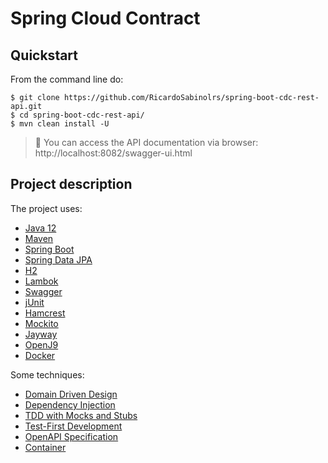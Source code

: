 # Spring Cloud Contract

## Quickstart

 From the command line do:
```shell
$ git clone https://github.com/RicardoSabinolrs/spring-boot-cdc-rest-api.git
$ cd spring-boot-cdc-rest-api/
$ mvn clean install -U
```
> :dart: You can access the API documentation via browser: http://localhost:8082/swagger-ui.html

## Project description

The project uses:

- [Java 12](https://www.oracle.com/technetwork/java/javase/downloads/jdk11-downloads-5066655.html)
- [Maven](https://github.com/apache/maven)
- [Spring Boot](http://github.com/spring-projects/spring-boot)
- [Spring Data JPA](https://github.com/spring-projects/spring-data-jpa)
- [H2](https://github.com/h2database/h2database)
- [Lambok](https://github.com/rzwitserloot/lombok)
- [Swagger](https://github.com/swagger-api)
- [jUnit](https://github.com/junit-team/junit5)
- [Hamcrest](https://github.com/hamcrest/JavaHamcrest)
- [Mockito](https://github.com/mockito/mockito)
- [Jayway](https://github.com/json-path)
- [OpenJ9](https://github.com/eclipse/openj9)
- [Docker](https://docs.docker.com/engine/reference/builder/)

Some techniques:
- [Domain Driven Design](https://en.wikipedia.org/wiki/Domain-driven_design)
- [Dependency Injection](https://en.wikipedia.org/wiki/Dependency_injection)
- [TDD with Mocks and Stubs](https://en.wikipedia.org/wiki/Test-driven_development)
- [Test-First Development](https://pt.wikipedia.org/wiki/Test_Driven_Development)
- [OpenAPI Specification](https://swagger.io/specification/)
- [Container](https://www.docker.com/resources/what-container)
